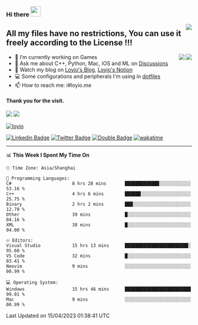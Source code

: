 <h3 align="left">Hi there <img src="https://media.giphy.com/media/hvRJCLFzcasrR4ia7z/giphy.gif" width="28"></h3>
<a align="right" href="https://github.com/loyio/loyio/blob/master/STAR/README.md"><img align="right" src="https://img.shields.io/badge/LOYIO-STAR-green" /></a>

## All my files have no restrictions, You can use it freely according to the License !!!

<a href="https://github.com/loyio#gh-light-mode-only">
     <img align="right"  src="https://loy-readme.vercel.app/api/top-langs/?username=loyio&langs_count=6&hide=css,html,jupyter%20notebook" />
</a>

<a href="https://github.com/loyio#gh-dark-mode-only">
  <img align="right"  src="https://loy-readme.vercel.app/api/top-langs/?username=loyio&langs_count=6&theme=slateorange&hide=css,html,jupyter%20notebook" />
</a>



- 🔭 I’m currently working on Games
- 💬 Ask me about C++, Python, Mac, iOS and ML on [Discussions](https://github.com/loyio/blog/discussions)
- 📔 Watch my blog on [Loyio's Blog](https://loyio.me), [Loyio's Notion](https://loyio.notion.site/loyio/Loyio-s-Dashboard-2f56bd29222a445ea9d9e8802a1ac83b)
- 💻 Some configurations and peripherals I'm using in [dotfiles](https://github.com/loyio/dotfiles)
- 📫 How to reach me: i#loyio.me


#### Thank you for the visit.
<img src="http://profile-counter.glitch.me/loyio/count.svg" />

<img src="https://loy-readme.vercel.app/api?username=loyio&show_icons=true&hide=stars&include_all_commits=true&hide_title=true&theme=slateorange" />

     

[![loyio](https://github-profile-trophy.vercel.app/?username=loyio&theme=onedark&column=4)](https://github.com/loyio)

[![Linkedin Badge](https://img.shields.io/badge/-@loyio-0077b5?style=flat-square&logo=Linkedin&logoColor=white&labelColor=0077b5&link=https://www.linkedin.com/in/loyio-hex-363172158/)](https://www.linkedin.com/in/loyio-hex-363172158/)
[![Twitter Badge](https://img.shields.io/badge/-@loyiome-1ca0f1?style=flat-square&labelColor=1ca0f1&logo=twitter&logoColor=white&link=https://twitter.com/loyiome)](https://twitter.com/loyiome)
[![Double Badge](https://img.shields.io/badge/@loyio-007722?style=flat&logo=Douban&logoColor=white)](https://www.douban.com/people/susmote)
[![wakatime](https://wakatime.com/badge/user/c0ddc104-5a20-41d1-ab9a-c4d9ea20a4d9.svg)](https://wakatime.com/@c0ddc104-5a20-41d1-ab9a-c4d9ea20a4d9)

-------
<!--START_SECTION:waka-->
📊 **This Week I Spent My Time On** 

```text
🕑︎ Time Zone: Asia/Shanghai

💬 Programming Languages: 
C#                       8 hrs 28 mins       █████████████░░░░░░░░░░░░   53.16 % 
C++                      4 hrs 6 mins        ██████░░░░░░░░░░░░░░░░░░░   25.75 % 
Binary                   2 hrs 2 mins        ███░░░░░░░░░░░░░░░░░░░░░░   12.79 % 
Other                    39 mins             █░░░░░░░░░░░░░░░░░░░░░░░░   04.16 % 
XML                      38 mins             █░░░░░░░░░░░░░░░░░░░░░░░░   04.00 % 

🔥 Editors: 
Visual Studio            15 hrs 13 mins      ████████████████████████░   95.60 % 
VS Code                  32 mins             █░░░░░░░░░░░░░░░░░░░░░░░░   03.41 % 
Neovim                   9 mins              ░░░░░░░░░░░░░░░░░░░░░░░░░   00.99 % 

💻 Operating System: 
Windows                  15 hrs 46 mins      █████████████████████████   99.01 % 
Mac                      9 mins              ░░░░░░░░░░░░░░░░░░░░░░░░░   00.99 % 
```


 Last Updated on 15/04/2023 01:38:41 UTC
<!--END_SECTION:waka-->

